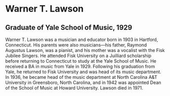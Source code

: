 # Warner T. Lawson
## Graduate of Yale School of Music, 1929
Warner T. Lawson was a musician and educator born in 1903 in Hartford, Connecticut. His parents were also musicians—his father, Raymond Augustus Lawson, was a pianist, and his mother was a vocalist with the Fisk Jubilee Singers. He attended Fisk University on a Juilliard scholarship before returning to Connecticut to study at the Yale School of Music. He received a BA in music from Yale in 1929. Following his graduation from Yale, he returned to Fisk University and was head of its music department. In 1936, he became head of the music department at North Carolina A&T University in Greensboro, North Carolina, and in 1942 was appointed Dean of the School of Music at Howard University. Lawson died in 1971.
